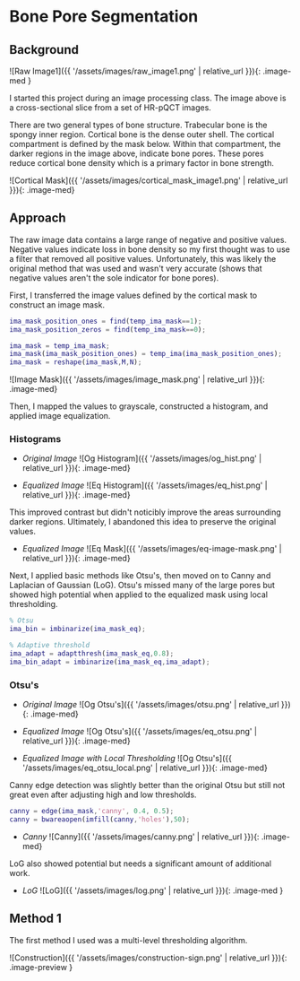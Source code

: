 # Bone Pore Segmentation

## Background

![Raw Image1]({{ '/assets/images/raw_image1.png' | relative_url }}){: .image-med }

I started this project during an image processing class. The image above is a cross-sectional slice from a set of HR-pQCT images.

There are two general types of bone structure. Trabecular bone is the spongy inner region. Cortical bone is the dense outer shell. The cortical compartment is defined by the mask below. Within that compartment, the darker regions in the image above, indicate bone pores. These pores reduce cortical bone density which is a primary factor in bone strength.

![Cortical Mask]({{ '/assets/images/cortical_mask_image1.png' | relative_url }}){: .image-med}

## Approach

The raw image data contains a large range of negative and positive values. Negative values indicate loss in bone density so my first thought was to use a filter that removed all positive values. Unfortunately, this was likely the original method that was used and wasn't very accurate (shows that negative values aren't the sole indicator for bone pores).

First, I transferred the image values defined by the cortical mask to construct an image mask.

~~~matlab
ima_mask_position_ones = find(temp_ima_mask==1);
ima_mask_position_zeros = find(temp_ima_mask==0);

ima_mask = temp_ima_mask;
ima_mask(ima_mask_position_ones) = temp_ima(ima_mask_position_ones);
ima_mask = reshape(ima_mask,M,N);
~~~

![Image Mask]({{ '/assets/images/image_mask.png' | relative_url }}){: .image-med}

Then, I mapped the values to grayscale, constructed a histogram, and applied image equalization. 

### Histograms

* *Original Image*
![Og Histogram]({{ '/assets/images/og_hist.png' | relative_url }}){: .image-med}

* *Equalized Image*
![Eq Histogram]({{ '/assets/images/eq_hist.png' | relative_url }}){: .image-med}

This improved contrast but didn't noticibly improve the areas surrounding darker regions. Ultimately, I abandoned this idea to preserve the original values.

* *Equalized Image*
![Eq Mask]({{ '/assets/images/eq-image-mask.png' | relative_url }}){: .image-med}

Next, I applied basic methods like Otsu's, then moved on to Canny and Laplacian of Gaussian (LoG). Otsu's missed many of the large pores but showed high potential when applied to the equalized mask using local thresholding.

~~~matlab
% Otsu
ima_bin = imbinarize(ima_mask_eq);

% Adaptive threshold
ima_adapt = adaptthresh(ima_mask_eq,0.8);
ima_bin_adapt = imbinarize(ima_mask_eq,ima_adapt);
~~~

### Otsu's

* *Original Image*
![Og Otsu's]({{ '/assets/images/otsu.png' | relative_url }}){: .image-med}

* *Equalized Image*
![Og Otsu's]({{ '/assets/images/eq_otsu.png' | relative_url }}){: .image-med}

* *Equalized Image with Local Thresholding*
![Og Otsu's]({{ '/assets/images/eq_otsu_local.png' | relative_url }}){: .image-med}

Canny edge detection was slightly better than the original Otsu but still not great even after adjusting high and low thresholds.

~~~matlab
canny = edge(ima_mask,'canny', 0.4, 0.5);
canny = bwareaopen(imfill(canny,'holes'),50);
~~~

* *Canny*
![Canny]({{ '/assets/images/canny.png' | relative_url }}){: .image-med}

LoG also showed potential but needs a significant amount of additional work.

* *LoG*
![LoG]({{ '/assets/images/log.png' | relative_url }}){: .image-med }

## Method 1

The first method I used was a multi-level thresholding algorithm.

![Construction]({{ '/assets/images/construction-sign.png' | relative_url }}){: .image-preview }

